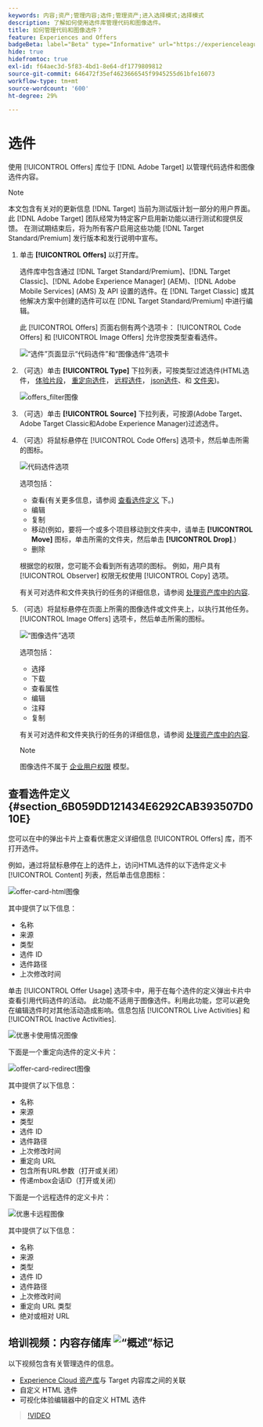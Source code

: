 ```yaml
---
keywords: 内容;资产;管理内容;选件;管理资产;进入选择模式;选择模式
description: 了解如何使用选件库管理代码和图像选件。
title: 如何管理代码和图像选件？
feature: Experiences and Offers
badgeBeta: label="Beta" type="Informative" url="https://experienceleague.adobe.com/docs/target/using/introduction/intro.html#beta newtab=true" tooltip=" [!DNL Adobe Target] 中有哪些 Beta 功能。"
hide: true
hidefromtoc: true
exl-id: f64aec3d-5f83-4bd1-8e64-df1779809812
source-git-commit: 646472f35ef4623666545f9945255d61bfe16073
workflow-type: tm+mt
source-wordcount: '600'
ht-degree: 29%

---
```


# 选件

使用 [!UICONTROL Offers] 库位于 [!DNL Adobe Target] 以管理代码选件和图像选件内容。

>[!NOTE]
>
>本文包含有关对的更新信息 [!DNL Target] 当前为测试版计划一部分的用户界面。 此 [!DNL Adobe Target] 团队经常为特定客户启用新功能以进行测试和提供反馈。 在测试期结束后，将为所有客户启用这些功能 [!DNL Target Standard/Premium] 发行版本和发行说明中宣布。

1. 单击 **[!UICONTROL Offers]** 以打开库。

   选件库中包含通过 [!DNL Target Standard/Premium]、[!DNL Target Classic]、[!DNL Adobe Experience Manager] (AEM)、[!DNL Adobe Mobile Services] (AMS) 及 API 设置的选件。在 [!DNL Target Classic] 或其他解决方案中创建的选件可以在 [!DNL Target Standard/Premium] 中进行编辑。

   此 [!UICONTROL Offers] 页面右侧有两个选项卡： [!UICONTROL Code Offers] 和 [!UICONTROL Image Offers] 允许您按类型查看选件。

   ![“选件”页面显示“代码选件”和“图像选件”选项卡](/help/main/c-experiences/c-manage-content/assets/offers-page.png)

1. （可选）单击 **[!UICONTROL Type]** 下拉列表，可按类型过滤选件(HTML选件， [体验片段](/help/main/c-experiences/c-manage-content/aem-experience-fragments.md)， [重定向选件](/help/main/c-experiences/c-manage-content/offer-redirect.md)， [远程选件](/help/main/c-experiences/c-manage-content/about-remote-offers.md)， [json选件](/help/main/c-experiences/c-manage-content/create-json-offer.md)、和 [文件夹](/help/main/c-experiences/c-manage-content/create-content-folder.md))。

   ![offers_filter图像](assets/offers_filter.png)

1. （可选）单击 **[!UICONTROL Source]** 下拉列表，可按源(Adobe Target、Adobe Target Classic和Adobe Experience Manager)过滤选件。

1. （可选）将鼠标悬停在 [!UICONTROL Code Offers] 选项卡，然后单击所需的图标。

   ![代码选件选项](assets/offer-picker-large.png)

   选项包括：

   * 查看(有关更多信息，请参阅 [查看选件定义](#section_6B059DD121434E6292CAB393507D010E) 下。)
   * 编辑
   * 复制
   * 移动(例如，要将一个或多个项目移动到文件夹中，请单击 **[!UICONTROL Move]** 图标，单击所需的文件夹，然后单击 **[!UICONTROL Drop]**.)
   * 删除

   根据您的权限，您可能不会看到所有选项的图标。 例如，用户具有 [!UICONTROL Observer] 权限无权使用 [!UICONTROL Copy] 选项。

   有关可对选件和文件夹执行的任务的详细信息，请参阅 [处理资产库中的内容](/help/main/c-experiences/c-manage-content/assets-working.md).

1. （可选）将鼠标悬停在页面上所需的图像选件或文件夹上，以执行其他任务。 [!UICONTROL Image Offers] 选项卡，然后单击所需的图标。

   ![“图像选件”选项](/help/main/c-experiences/c-manage-content/assets/image-offers-icons.png)

   选项包括：

   * 选择
   * 下载
   * 查看属性
   * 编辑
   * 注释
   * 复制

   有关可对选件和文件夹执行的任务的详细信息，请参阅 [处理资产库中的内容](/help/main/c-experiences/c-manage-content/assets-working.md).

   >[!NOTE]
   >
   >图像选件不属于 [企业用户权限](/help/main/administrating-target/c-user-management/property-channel/property-channel.md) 模型。


## 查看选件定义 {#section_6B059DD121434E6292CAB393507D010E}

您可以在中的弹出卡片上查看优惠定义详细信息 [!UICONTROL Offers] 库，而不打开选件。

例如，通过将鼠标悬停在上的选件上，访问HTML选件的以下选件定义卡 [!UICONTROL Content] 列表，然后单击信息图标：

![offer-card-html图像](assets/offer-card-html.png)

其中提供了以下信息：

* 名称
* 来源
* 类型
* 选件 ID
* 选件路径
* 上次修改时间

单击 [!UICONTROL Offer Usage] 选项卡中，用于在每个选件的定义弹出卡片中查看引用代码选件的活动。 此功能不适用于图像选件。利用此功能，您可以避免在编辑选件时对其他活动造成影响。信息包括 [!UICONTROL Live Activities] 和 [!UICONTROL Inactive Activities].

![优惠卡使用情况图像](assets/offer-card-usage.png)

下面是一个重定向选件的定义卡片：

![offer-card-redirect图像](assets/offer-card-redirect.png)

其中提供了以下信息：

* 名称
* 来源
* 类型
* 选件 ID
* 选件路径
* 上次修改时间
* 重定向 URL
* 包含所有URL参数（打开或关闭）
* 传递mbox会话ID（打开或关闭）

下面是一个远程选件的定义卡片：

![优惠卡远程图像](assets/offer-card-remote.png)

其中提供了以下信息：

* 名称
* 来源
* 类型
* 选件 ID
* 选件路径
* 上次修改时间
* 重定向 URL 类型
* 绝对或相对 URL

## 培训视频：内容存储库 ![“概述”标记](/help/main/assets/overview.png)

以下视频包含有关管理选件的信息。

* [Experience Cloud 资产库](https://experienceleague.adobe.com/docs/core-services/interface/assets/creative-cloud.html)与 Target 内容库之间的关联
* 自定义 HTML 选件
* 可视化体验编辑器中的自定义 HTML 选件

>[!VIDEO](https://video.tv.adobe.com/v/17387)
